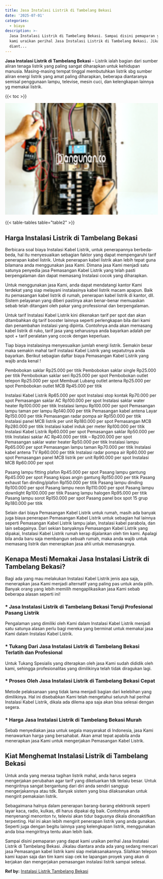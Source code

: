 ```yaml
---
title: Jasa Instalasi Listrik di Tambelang Bekasi
date: '2025-07-01'
categories:
  - biaya
description: >-
  Jasa Instalasi Listrik di Tambelang Bekasi. Sampai disini pemaparan yang dapat
  kami uraikan perihal Jasa Instalasi Listrik di Tambelang Bekasi. Jikalau
  diant...
---
```


**Jasa Instalasi Listrik di Tambelang Bekasi** – Listrik ialah bagian dari sumber aliran tenaga listrik yang paling sangat diharapkan untuk kehidupan manusia. Masing-masing tempat tinggal membutuhkan listrik sbg sumber aliran energi listrik yang amat paling diharapkan, beberapa diantaranya semisal penggunaan lampu, televise, mesin cuci, dan kelengkapan lainnya yg memakai listrik.

{{< toc >}}

![Jasa Instalasi Listrik di Tambelang Bekasi](/images/instalasi-listrik-murah41.png)

{{< table-tables table="table2" >}}

## Harga Instalasi Listrik di Tambelang Bekasi

Berbicara soal biaya Instalasi Kabel Listrik, untuk penerapannya berbeda-beda, hal itu menyesuaikan sebagian faktor yang dapat mempengaruhi tarif penerapan kabel listrik. Untuk penerapan kabel listrik akan lebih tepat guna bilamana anda menggunakan jasa Kami. Dimana jasa Kami menjadi satu satunya penyedia jasa Pemasangan Kabel Listrik yang telah pasti berpengalaman dan dapat memasang Instalasi cocok yang diharapkan.

Untuk menggunakan jasa Kami, anda dapat mendatangi kantor Kami terdekat yang siap melayani instalasinya kabel listrik macam apapun. Baik itu pemasangan kabel listrik di rumah, penerapan kabel listrik di kantor, dll. Sistem pelayanan yang diberi pastinya akan benar-benar memuaskan sebab telah ditangani oleh pakar yang professional dan berpengalaman.

Untuk tarif Instalasi Kabel Listrik kini dikenakan tarif per spot dan akan ditambahkan dg tarif booster lainnya seperti perlengkapan bila dari kami dan penambahan instalasi yang dipinta. Contohnya anda akan memasang kabel listrik di ruko, tarif jasa yang seharusnya anda bayarkan adalah per spot + tarif peralatan yang cocok dengan keperluan.

Tiap biaya instalasinya menyesuaikan jumlah energi listrik. Semakin besar maka semakin mahal tarif instalasi Kabel Listrik yang sepatutnya anda bayarkan. Berikut sebagian daftar biaya Pemasangan Kabel Listrik yang wajib anda kenal !

Pembobokan saklar Rp25.000 per titik Pembobokan saklar single Rp25.000 per titik Pembobokan saklar seri Rp25.000 per spot Pembobokan outlet telepon Rp25.000 per spot Membuat Lubang outlet antena Rp25.000 per spot Pembobokan outlet MCB Rp45.000 per titik

Instalasi Kabel Listrik Rp65.000 per spot Instalasi stop kontak Rp70.000 per spot Pemasangan saklar AC Rp100.000 per spot Instalasi saklar water heater Rp100.000 per titik Instalasi lampu Rp100.000 per spot Pemasangan lampu taman per lampu Rp140.000 per titik Pemasangan kabel antena Layar Rp150.000 per titik Pemasangan radar pompa air Rp150.000 per titik Instalasi panel MCB listrik per unit Rp180.000 per spot Pemasangan MCB Rp280.000 per titik Instalasi kabel induk per meter Rp100.000 per titik Instalasi Kabel Listrik Rp60.000 per spot Pemasangan saklar Rp50.000 per titik Instalasi saklar AC Rp40.000 per titik – Rp200.000 per spot Pemasangan saklar water heater Rp50.000 per titik Instalasi lampu Rp65.000 per spot Pemasangan lampu taman Rp70.000 per titik Instalasi kabel antena TV Rp60.000 per titik Instalasi radar pompa air Rp60.000 per spot Pemasangan panel MCB listrik per unit Rp90.000 per spot Instalasi MCB Rp60.000 per spot

Pasang lampu fitting plafon Rp45.000 per spot Pasang lampu gantung Rp45.000 per spot Pasang kipas angin gantung Rp150.000 per titik Pasang exhaust fan dinding/plafon Rp150.000 per titik Pasang lampu dinding Rp100.000 per spot Pasang lampu neon Rp110.000 per spot Pasang lampu downlight Rp100.000 per titik Pasang lampu halogen Rp95.000 per titik Pasang lampu sorot Rp150.000 per spot Pasang panel box spot 15 grup Rp180.000 per titik

Selain dari biaya Pemasangan Kabel Listrik untuk rumah, masih ada banyak juga biaya penerapan Pemasangan Kabel Listrik untuk sebagian hal lainnya seperti Pemasangan Kabel Listrik lampu jalan, Instalasi kabel parabola, dan lain sebagainya. Dari sekian banyaknya Pemasangan Kabel Listrik yang dipakai, Instalasi Kabel Listrik rumah kerap dijalankan oleh tim kami. Apalagi bila anda baru saja membangun sebuah rumah, maka anda wajib untuk memasang listrik dan menerapkan jasa ahli untuk memasangnya.

## Kenapa Mesti Memakai Jasa Instalasi Listrik di Tambelang Bekasi?

Bagi ada yang mau melakukan Instalasi Kabel Listrik jenis apa saja, menerapkan jasa Kami menjadi alternatif yang paling pas untuk anda pilih. Banyak orang yang lebih memilih mengaplikasikan jasa Kami sebab beberapa alasan seperti ini!

### \* Jasa Instalasi Listrik di Tambelang Bekasi Teruji Profesional Pasang Listrik

Pengalaman yang dimiliki oleh Kami dalam Instalasi Kabel Listrik menjadi satu satunya alasan perlu bagi mereka yang berminat untuk memakai jasa Kami dalam Instalasi Kabel Listrik.

### \* Tukang Dari Jasa Instalasi Listrik di Tambelang Bekasi Terlatih dan Profesional

Untuk Tukang Spesialis yang diterapkan oleh jasa Kami sudah dididik oleh kami, sehingga profesionalitas yang dimilikinya telah tidak diragukan lagi.

### \* Proses Oleh Jasa Instalasi Listrik di Tambelang Bekasi Cepat

Metode pelaksanaan yang tidak lama menjadi bagian dari kelebihan yang dimilikinya. Hal ini disebabkan Kami telah mengetahui seluruh hal perihal Instalasi Kabel Listrik, dikala ada dilema apa saja akan bisa selesai dengan segera.

### \* Harga Jasa Instalasi Listrik di Tambelang Bekasi Murah

Sebab menyediakan jasa untuk segala masyarakat di Indonesia, jasa Kami menawarkan harga yang bersahabat. Akan amat tepat apabila anda menerapkan jasa Kami untuk mengerjakan Pemasangan Kabel Listrik.

## Kiat Menghemat Instalasi Listrik di Tambelang Bekasi


Untuk anda yang merasa tagihan listrik mahal, anda harus segera mengerjakan perubahan agar tarif yang dikeluarkan tdk terlalu besar. Untuk mengiritnya sangat bergantung dari diri anda sendiri sanggup mengerjakannya atau tdk. Banyak sistem yang bisa dilaksanakan untuk mengirit pemakaian listrik.

Sebagaimana halnya dalam penerapan barang-barang elektronik seperti layar kaca, radio, kulkas, dll harus dipakai dg baik. Contohnya anda menyenangi menonton tv, televisi akan tidur bagusnya dikala dinonaktifkan terpenting. Hal ini akan lebih mengirit penerapan listrik yang anda gunakan. Seperti juga dengan begitu lainnya yang kelengkapan listrik, menggunakan anda bisa mengiritnya tentu akan lebih baik.

Sampai disini pemaparan yang dapat kami uraikan perihal Jasa Instalasi Listrik di Tambelang Bekasi. Jikalau diantara anda ada yang sedang mencari jasa Pemasangan kabel listrik kami siap melaksanakannya. Silahkan telepon kami kapan saja dan tim kami siap cek ke lapangan proyek yang akan di kerjakan dan mengerjakan pemasangan instalasi listrik sampai selesai.

**Ref by:** [Instalasi Listrik Tambelang Bekasi](https://id.wikipedia.org/wiki/Instalasi)
